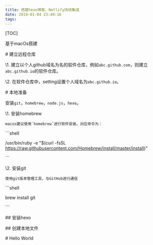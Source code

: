 ```yaml
---
title: 搭建hexo博客，Netlify持续集成
date: 2019-01-04 23:49:16
tags:
---
```


[TOC]

基于macOs搭建

\# 建立远程仓库

\1. 建立以个人github域名为名的软件仓库，例如`abc.github.com`，则建立`abc.github.io`的软件仓库。

\2. 在软件仓库中，setting设置个人域名为`abc.github.io`。

\# 本地准备

安装`git`，`homebrew`，`node.js`，`hexo`。

\1. 安装homebrew

    macos建议使用`homebrew`进行软件安装，对应命令为：

\```shell

/usr/bin/ruby -e "$(curl -fsSL https://raw.githubusercontent.com/Homebrew/install/master/install)" 

 \```

\2. 安装git

    使用git版本管理工具，与GitHub进行通信

\```shell

brew install git

\```

\## 安装hexo

\## 创建本地文件

\# Hello World